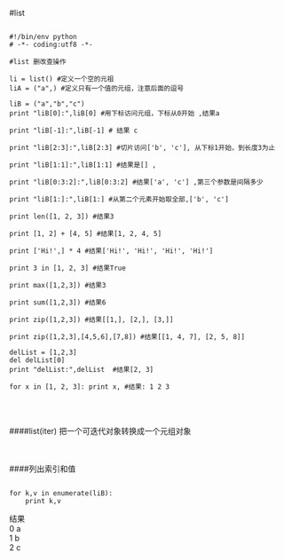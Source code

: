 #list

<pre><code>
#!/bin/env python
# -*- coding:utf8 -*- 

#list 删改查操作

li = list() #定义一个空的元祖
liA = ("a",) #定义只有一个值的元组，注意后面的逗号

liB = ("a","b","c")
print "liB[0]:",liB[0] #用下标访问元组，下标从0开始 ,结果a

print "liB[-1]:",liB[-1] # 结果 c

print "liB[2:3]:",liB[2:3] #切片访问['b', 'c'], 从下标1开始，到长度3为止

print "liB[1:1]:",liB[1:1] #结果是[] ,

print "liB[0:3:2]:",liB[0:3:2] #结果['a', 'c'] ,第三个参数是间隔多少

print "liB[1:]:",liB[1:] #从第二个元素开始取全部,['b', 'c'] 

print len([1, 2, 3]) #结果3

print [1, 2] + [4, 5] #结果[1, 2, 4, 5]

print ['Hi!',] * 4 #结果['Hi!', 'Hi!', 'Hi!', 'Hi!']

print 3 in [1, 2, 3] #结果True

print max([1,2,3]) #结果3

print sum([1,2,3]) #结果6

print zip([1,2,3]) #结果[[1,], [2,], [3,]]

print zip([1,2,3],[4,5,6],[7,8]) #结果[[1, 4, 7], [2, 5, 8]]

delList = [1,2,3]
del delList[0]
print "delList:",delList  #结果[2, 3]

for x in [1, 2, 3]: print x, #结果: 1 2 3
</code></pre>
<br><br>

####list(iter) 把一个可迭代对象转换成一个元组对象

<br><br>
####列出索引和值
<pre><code>
for k,v in enumerate(liB):
    print k,v
</code></pre>
结果<br>
0 a<br>
1 b<br>
2 c<br>
